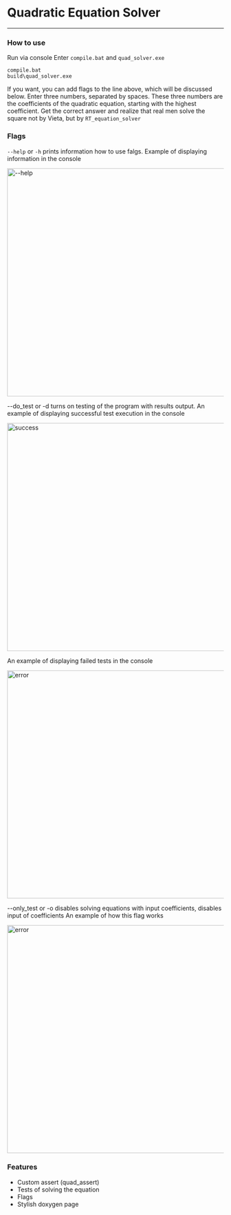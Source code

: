 # Quadratic Equation Solver
-----------

### How to use
Run via console
Enter ```compile.bat``` and ```quad_solver.exe```
```shell
compile.bat
build\quad_solver.exe
```

If you want, you can add flags to the line above, which will be discussed below.
Enter three numbers, separated by spaces.
These three numbers are the coefficients of the quadratic equation, starting with the highest coefficient.
Get the correct answer and realize that real men solve the square not by Vieta, but by `RT_equation_solver`

### Flags
`--help` or `-h` prints information how to use falgs.
Example of displaying information in the console

<img width="530" alt="--help" src="https://github.com/user-attachments/assets/34d9fbbb-5b30-4fe9-b353-edf52ee5dc8f">

--do_test or -d turns on testing of the program with results output.
An example of displaying successful test execution in the console

<img width="530" alt="success" src="https://github.com/user-attachments/assets/5d518d6f-65b2-441d-8a89-f8f7d7ad39af">

An example of displaying failed tests in the console

<img width="530" alt="error" src="https://github.com/user-attachments/assets/f5d2cffc-5dd3-4743-abe8-f189aba206ec">

--only_test or -o disables solving equations with input coefficients, disables input of coefficients
An example of how this flag works

<img width="530" alt="error" src="https://github.com/user-attachments/assets/d6446f1b-3444-400b-a3c7-73a2ff0a66f5">

### Features
- Custom assert (quad_assert)
- Tests of solving the equation
- Flags
- Stylish doxygen page